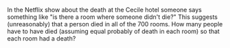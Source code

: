 In the Netflix show about the death at the Cecile hotel someone says something like "is there a room where someone didn't die?" This suggests (unreasonably) that a person died in all of the 700 rooms. How many people have to have died (assuming equal probably of death in each room) so that each room had a death?

